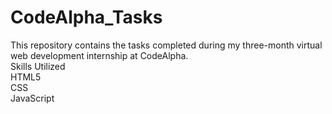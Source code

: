 # CodeAlpha_Tasks
This repository contains the tasks completed during my three-month virtual web development internship at CodeAlpha.
<br>
Skills Utilized
<br>
HTML5
<br>
CSS
<br>
JavaScript
